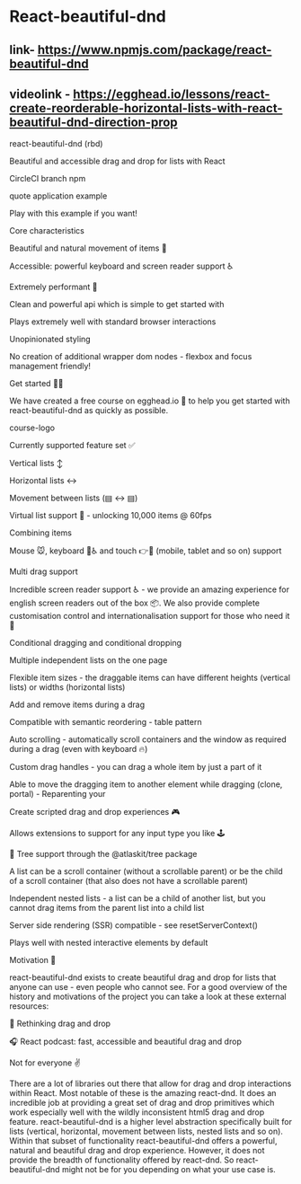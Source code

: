 # React-beautiful-dnd
## link- https://www.npmjs.com/package/react-beautiful-dnd
## videolink - https://egghead.io/lessons/react-create-reorderable-horizontal-lists-with-react-beautiful-dnd-direction-prop

react-beautiful-dnd (rbd)

Beautiful and accessible drag and drop for lists with React

CircleCI branch npm

quote application example

Play with this example if you want!

Core characteristics

Beautiful and natural movement of items 💐

Accessible: powerful keyboard and screen reader support ♿️

Extremely performant 🚀

Clean and powerful api which is simple to get started with

Plays extremely well with standard browser interactions

Unopinionated styling

No creation of additional wrapper dom nodes - flexbox and focus management friendly!

Get started 👩‍🏫

We have created a free course on egghead.io 🥚 to help you get started with react-beautiful-dnd as quickly as possible.

course-logo

Currently supported feature set ✅

Vertical lists ↕

Horizontal lists ↔

Movement between lists (▤ ↔ ▤)

Virtual list support 👾 - unlocking 10,000 items @ 60fps

Combining items

Mouse 🐭, keyboard 🎹♿️ and touch 👉📱 (mobile, tablet and so on) support

Multi drag support

Incredible screen reader support ♿️ - we provide an amazing experience for english screen readers out of the box 📦. We also provide complete customisation control and internationalisation support for those who need it 💖

Conditional dragging and conditional dropping

Multiple independent lists on the one page

Flexible item sizes - the draggable items can have different heights (vertical lists) or widths (horizontal lists)

Add and remove items during a drag

Compatible with semantic <table> reordering - table pattern

Auto scrolling - automatically scroll containers and the window as required during a drag (even with keyboard 🔥)

Custom drag handles - you can drag a whole item by just a part of it

Able to move the dragging item to another element while dragging (clone, portal) - Reparenting your <Draggable />

Create scripted drag and drop experiences 🎮

Allows extensions to support for any input type you like 🕹

🌲 Tree support through the @atlaskit/tree package

A <Droppable /> list can be a scroll container (without a scrollable parent) or be the child of a scroll container (that also does not have a scrollable parent)

Independent nested lists - a list can be a child of another list, but you cannot drag items from the parent list into a child list

Server side rendering (SSR) compatible - see resetServerContext()

Plays well with nested interactive elements by default

Motivation 🤔

react-beautiful-dnd exists to create beautiful drag and drop for lists that anyone can use - even people who cannot see. For a good overview of the history and motivations of the project you can take a look at these external resources:

📖 Rethinking drag and drop

🎧 React podcast: fast, accessible and beautiful drag and drop

Not for everyone ✌️

There are a lot of libraries out there that allow for drag and drop interactions within React. Most notable of these is the amazing react-dnd. It does an incredible job at providing a great set of drag and drop primitives which work especially well with the wildly inconsistent html5 drag and drop feature. react-beautiful-dnd is a higher level abstraction specifically built for lists (vertical, horizontal, movement between lists, nested lists and so on). Within that subset of functionality react-beautiful-dnd offers a powerful, natural and beautiful drag and drop experience. However, it does not provide the breadth of functionality offered by react-dnd. So react-beautiful-dnd might not be for you depending on what your use case is.
